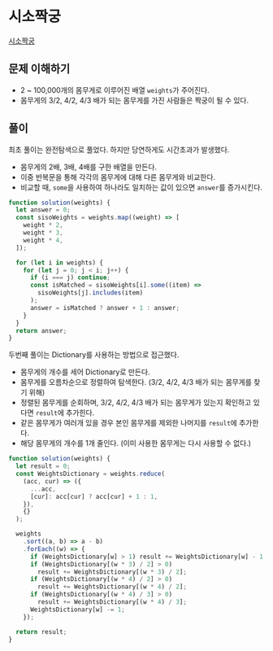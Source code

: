# 시소짝궁

[시소짝궁](https://school.programmers.co.kr/learn/courses/30/lessons/152996)

## 문제 이해하기

- 2 ~ 100,000개의 몸무게로 이루어진 배열 `weights`가 주어진다.
- 몸무게의 3/2, 4/2, 4/3 배가 되는 몸무게를 가진 사람들은 짝궁이 될 수 있다.

## 풀이

최초 풀이는 완전탐색으로 풀었다. 하지만 당연하게도 시간초과가 발생했다.

- 몸무게의 2배, 3배, 4배를 구한 배열을 만든다.
- 이중 반복문을 통해 각각의 몸무게에 대해 다른 몸무게와 비교한다.
- 비교할 때, `some`을 사용하여 하나라도 일치하는 값이 있으면 `answer`를 증가시킨다.

```javascript
function solution(weights) {
  let answer = 0;
  const sisoWeights = weights.map((weight) => [
    weight * 2,
    weight * 3,
    weight * 4,
  ]);

  for (let i in weights) {
    for (let j = 0; j < i; j++) {
      if (i === j) continue;
      const isMatched = sisoWeights[i].some((item) =>
        sisoWeights[j].includes(item)
      );
      answer = isMatched ? answer + 1 : answer;
    }
  }
  return answer;
}
```

두번째 풀이는 Dictionary를 사용하는 방법으로 접근했다.

- 몸무게의 개수를 세어 Dictionary로 만든다.
- 몸무게를 오름차순으로 정렬하여 탐색한다. (3/2, 4/2, 4/3 배가 되는 몸무게를 찾기 위해)
- 정렬된 몸무게를 순회하며, 3/2, 4/2, 4/3 배가 되는 몸무게가 있는지 확인하고 있다면 `result`에 추가힌다.
- 같은 몸무게가 여러개 있을 경우 본인 몸무게를 제외한 나머지를 `result`에 추가한다.
- 해당 몸무게의 개수를 1개 줄인다. (이미 사용한 몸무게는 다시 사용할 수 없다.)

```javascript
function solution(weights) {
  let result = 0;
  const WeightsDictionary = weights.reduce(
    (acc, cur) => ({
      ...acc,
      [cur]: acc[cur] ? acc[cur] + 1 : 1,
    }),
    {}
  );

  weights
    .sort((a, b) => a - b)
    .forEach((w) => {
      if (WeightsDictionary[w] > 1) result += WeightsDictionary[w] - 1;
      if (WeightsDictionary[(w * 3) / 2] > 0)
        result += WeightsDictionary[(w * 3) / 2];
      if (WeightsDictionary[(w * 4) / 2] > 0)
        result += WeightsDictionary[(w * 4) / 2];
      if (WeightsDictionary[(w * 4) / 3] > 0)
        result += WeightsDictionary[(w * 4) / 3];
      WeightsDictionary[w] -= 1;
    });

  return result;
}
```
